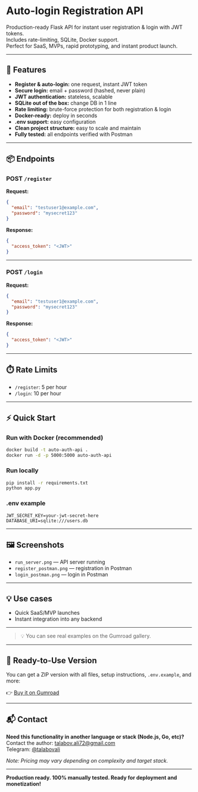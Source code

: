 
# Auto-login Registration API

Production-ready Flask API for instant user registration & login with JWT tokens.  
Includes rate-limiting, SQLite, Docker support.  
Perfect for SaaS, MVPs, rapid prototyping, and instant product launch.

---

## 🚀 Features

- **Register & auto-login:** one request, instant JWT token
- **Secure login:** email + password (hashed, never plain)
- **JWT authentication:** stateless, scalable
- **SQLite out of the box:** change DB in 1 line
- **Rate limiting:** brute-force protection for both registration & login
- **Docker-ready:** deploy in seconds
- **.env support:** easy configuration
- **Clean project structure:** easy to scale and maintain
- **Fully tested:** all endpoints verified with Postman

---

## 📦 Endpoints

### POST `/register`

**Request:**
```json
{
  "email": "testuser1@example.com",
  "password": "mysecret123"
}
```

**Response:**
```json
{
  "access_token": "<JWT>"
}
```

---

### POST `/login`

**Request:**
```json
{
  "email": "testuser1@example.com",
  "password": "mysecret123"
}
```

**Response:**
```json
{
  "access_token": "<JWT>"
}
```

---

## ⏱️ Rate Limits

- `/register`: 5 per hour
- `/login`: 10 per hour

---

## ⚡ Quick Start

### Run with Docker (recommended)
```bash
docker build -t auto-auth-api .
docker run -d -p 5000:5000 auto-auth-api
```

### Run locally
```bash
pip install -r requirements.txt
python app.py
```

### .env example
```
JWT_SECRET_KEY=your-jwt-secret-here
DATABASE_URI=sqlite:///users.db
```

---

## 🖼️ Screenshots
- `run_server.png` — API server running
- `register_postman.png` — registration in Postman
- `login_postman.png` — login in Postman

---

## 💡 Use cases
- Quick SaaS/MVP launches
- Instant integration into any backend

---

> 💡 You can see real examples on the Gumroad gallery.

---

## 💼 Ready-to-Use Version

You can get a ZIP version with all files, setup instructions, `.env.example`, and more:

👉 [Buy it on Gumroad](https://talabov.gumroad.com/)

---


## 📬 Contact

**Need this functionality in another language or stack (Node.js, Go, etc)?**  
Contact the author: talabov.ali72@gmail.com  
Telegram: [@talabovali](https://t.me/talabovali)

*Note: Pricing may vary depending on complexity and target stack.*

---

**Production ready. 100% manually tested. Ready for deployment and monetization!**
